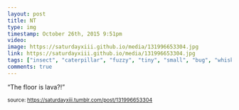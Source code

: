 ```yaml
---
layout: post
title: NT
type: img
timestamp: October 26th, 2015 9:51pm
video: 
image: https://saturdayxiii.github.io/media/131996653304.jpg
link: https://saturdayxiii.github.io/media/131996653304.jpg
tags: ["insect", "caterpillar", "fuzzy", "tiny", "small", "bug", "whiskers"]
comments: true
---
```


“The floor is lava?!”<br/>
 
  
<small>source: https://saturdayxiii.tumblr.com/post/131996653304</small>